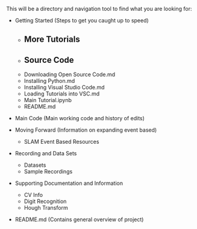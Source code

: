 This will be a directory and navigation tool to find what you are looking for:

- Getting Started (Steps to get you caught up to speed)
  - More Tutorials
      - 
  - Source Code
      - 
  - Downloading Open Source Code.md
  - Installing Python.md
  - Installing Visual Studio Code.md
  - Loading Tutorials into VSC.md
  - Main Tutorial.ipynb
  - README.md



- Main Code (Main working code and history of edits)

- Moving Forward (Information on expanding event based)
  - SLAM Event Based Resources


- Recording and Data Sets 
  - Datasets
  - Sample Recordings


- Supporting Documentation and Information
  - CV Info
  - Digit Recognition
  - Hough Transform

- README.md (Contains general overview of project)
